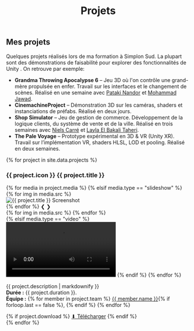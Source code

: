 ﻿---
layout: default
title: Projets
---

<div class="card floating">
  <h2>Mes projets</h2>
  <p>Quelques projets réalisés lors de ma formation à Simplon Sud. La plupart sont des <span class="highlight">démonstrations de faisabilité</span> pour explorer des fonctionnalités de <span class="highlight">Unity</span> . On retrouve par exemple:</p>
  <ul>
    <li><strong>Grandma Throwing Apocalypse 6</strong> – Jeu 3D où l'on contrôle une grand-mère propulsée en enfer. Travail sur les interfaces et le changement de scènes. Réalisé en une semaine avec <a href="https://www.linkedin.com/in/pataki-nandor-9b809735b/">Pataki Nandor</a> et <a href="https://www.linkedin.com/in/mohammad-jawad-07ab93259/">Mohammad Jawad</a>.</li>
    <li><strong>CinemachineProject</strong> – Démonstration 3D sur les caméras, shaders et instanciations de préfabs. Réalisé en deux jours.</li>
    <li><strong>Shop Simulator</strong> – Jeu de gestion de commerce. Développement de la logique clients, du système de vente et de la ville. Réalisé en trois semaines avec <a href="https://www.linkedin.com/in/niels-carre-360907333/">Niels Carré</a> et <a href="https://www.linkedin.com/in/layla-el-bakali-taheri-59ba4435a/">Layla El Bakali Taheri</a>.</li>
    <li><strong>The Pale Voyage</strong> – Prototype expérimental en 3D & VR (Unity XR). Travail sur l’implémentation VR, shaders HLSL, LOD et pooling. Réalisé en deux semaines.</li>
  </ul>

  {% for project in site.data.projects %}
    <div class="showcase">
      <h3>{{ project.icon }} {{ project.title }}</h3>
      <div class="showcase-media">
        {% for media in project.media %}
          {% elsif media.type == "slideshow" %}
          <div class="slideshow">
            {% for img in media.src %}
              <div class="slide fade">
                <img src="{{ img }}" alt="{{ project.title }} Screenshot">
              </div>
            {% endfor %}
            <a class="prev" onclick="plusSlides(-1)">❮</a>
            <a class="next" onclick="plusSlides(1)">❯</a>
          </div>
          <div class="dots">
            {% for img in media.src %}
              <span class="dot" onclick="currentSlide({{ forloop.index }})"></span>
            {% endfor %}
          </div>
          {% elsif media.type == "video" %}
            <video controls>
              <source src="{{ media.src }}" type="video/mp4">
            </video>
          {% endif %}
        {% endfor %}
      </div>
      <p>
        {{ project.description | markdownify }}<br>
        <strong>Durée :</strong> {{ project.duration }}.<br>
        <strong>Équipe :</strong>
        {% for member in project.team %}
          <a href="{{ member.link }}">{{ member.name }}</a>{% if forloop.last == false %}, {% endif %}
        {% endfor %}
      </p>
      {% if project.download %}
        <a class="button" href="{{ project.download }}" download>⬇ Télécharger</a>
      {% endif %}
    </div>
    {% endfor %}
</div>
